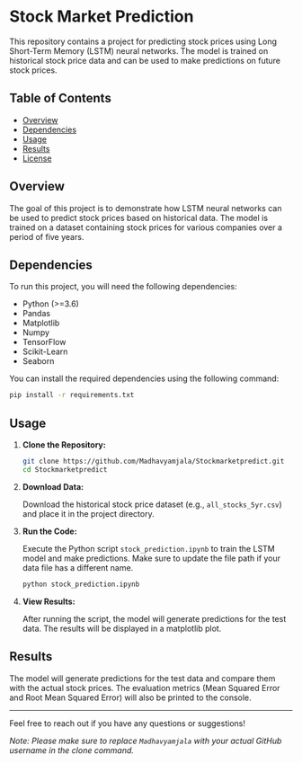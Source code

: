 # Stock Market Prediction

This repository contains a project for predicting stock prices using Long Short-Term Memory (LSTM) neural networks. The model is trained on historical stock price data and can be used to make predictions on future stock prices.

## Table of Contents

- [Overview](#overview)
- [Dependencies](#dependencies)
- [Usage](#usage)
- [Results](#results)
- [License](#license)

## Overview

The goal of this project is to demonstrate how LSTM neural networks can be used to predict stock prices based on historical data. The model is trained on a dataset containing stock prices for various companies over a period of five years.

## Dependencies

To run this project, you will need the following dependencies:

- Python (>=3.6)
- Pandas
- Matplotlib
- Numpy
- TensorFlow
- Scikit-Learn
- Seaborn

You can install the required dependencies using the following command:

```bash
pip install -r requirements.txt
```

## Usage

1. **Clone the Repository:**

   ```bash
   git clone https://github.com/Madhavyamjala/Stockmarketpredict.git
   cd Stockmarketpredict
   ```

2. **Download Data:**

   Download the historical stock price dataset (e.g., `all_stocks_5yr.csv`) and place it in the project directory.

3. **Run the Code:**

   Execute the Python script `stock_prediction.ipynb` to train the LSTM model and make predictions. Make sure to update the file path if your data file has a different name.

   ```bash
   python stock_prediction.ipynb
   ```

4. **View Results:**

   After running the script, the model will generate predictions for the test data. The results will be displayed in a matplotlib plot.

## Results

The model will generate predictions for the test data and compare them with the actual stock prices. The evaluation metrics (Mean Squared Error and Root Mean Squared Error) will also be printed to the console.

---

Feel free to reach out if you have any questions or suggestions!

*Note: Please make sure to replace `Madhavyamjala` with your actual GitHub username in the clone command.*

